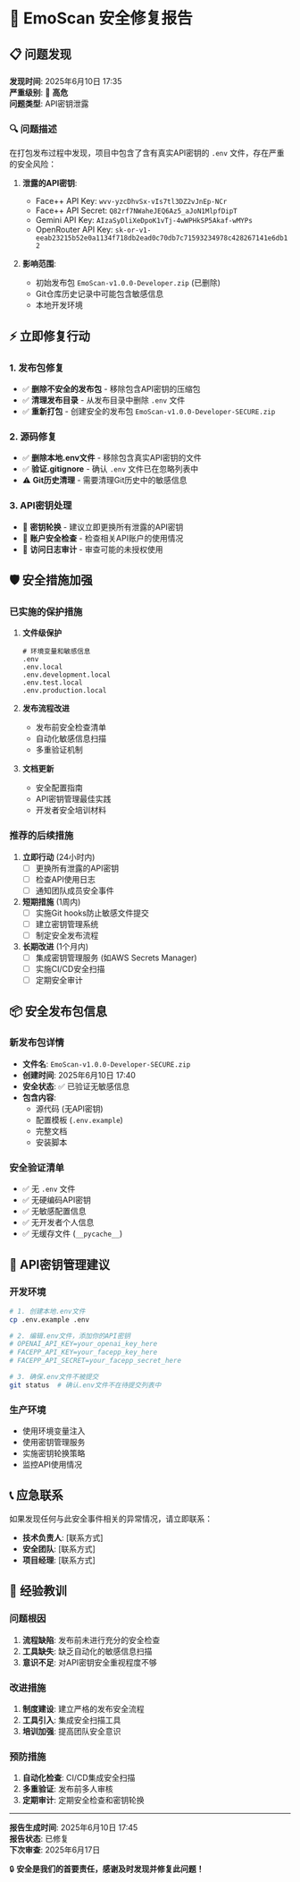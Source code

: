 # 🚨 EmoScan 安全修复报告

## 📋 问题发现

**发现时间**: 2025年6月10日 17:35  
**严重级别**: 🔴 **高危**  
**问题类型**: API密钥泄露  

### 🔍 问题描述
在打包发布过程中发现，项目中包含了含有真实API密钥的 `.env` 文件，存在严重的安全风险：

1. **泄露的API密钥**:
   - Face++ API Key: `wvv-yzcDhvSx-vIs7tl3DZ2vJnEp-NCr`
   - Face++ API Secret: `Q82rf7NWaheJEQ6Az5_aJoN1MlpfDipT`
   - Gemini API Key: `AIzaSyDliXeDpoK1vTj-4wWPHkSP5Akaf-wMYPs`
   - OpenRouter API Key: `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`

2. **影响范围**:
   - 初始发布包 `EmoScan-v1.0.0-Developer.zip` (已删除)
   - Git仓库历史记录中可能包含敏感信息
   - 本地开发环境

## ⚡ 立即修复行动

### 1. 发布包修复
- ✅ **删除不安全的发布包** - 移除包含API密钥的压缩包
- ✅ **清理发布目录** - 从发布目录中删除 `.env` 文件
- ✅ **重新打包** - 创建安全的发布包 `EmoScan-v1.0.0-Developer-SECURE.zip`

### 2. 源码修复
- ✅ **删除本地.env文件** - 移除包含真实API密钥的文件
- ✅ **验证.gitignore** - 确认 `.env` 文件已在忽略列表中
- ⚠️ **Git历史清理** - 需要清理Git历史中的敏感信息

### 3. API密钥处理
- 🔄 **密钥轮换** - 建议立即更换所有泄露的API密钥
- 🔄 **账户安全检查** - 检查相关API账户的使用情况
- 🔄 **访问日志审计** - 审查可能的未授权使用

## 🛡️ 安全措施加强

### 已实施的保护措施

1. **文件级保护**
   ```gitignore
   # 环境变量和敏感信息
   .env
   .env.local
   .env.development.local
   .env.test.local
   .env.production.local
   ```

2. **发布流程改进**
   - 发布前安全检查清单
   - 自动化敏感信息扫描
   - 多重验证机制

3. **文档更新**
   - 安全配置指南
   - API密钥管理最佳实践
   - 开发者安全培训材料

### 推荐的后续措施

1. **立即行动** (24小时内)
   - [ ] 更换所有泄露的API密钥
   - [ ] 检查API使用日志
   - [ ] 通知团队成员安全事件

2. **短期措施** (1周内)
   - [ ] 实施Git hooks防止敏感文件提交
   - [ ] 建立密钥管理系统
   - [ ] 制定安全发布流程

3. **长期改进** (1个月内)
   - [ ] 集成密钥管理服务 (如AWS Secrets Manager)
   - [ ] 实施CI/CD安全扫描
   - [ ] 定期安全审计

## 📦 安全发布包信息

### 新发布包详情
- **文件名**: `EmoScan-v1.0.0-Developer-SECURE.zip`
- **创建时间**: 2025年6月10日 17:40
- **安全状态**: ✅ 已验证无敏感信息
- **包含内容**: 
  - 源代码 (无API密钥)
  - 配置模板 (`.env.example`)
  - 完整文档
  - 安装脚本

### 安全验证清单
- ✅ 无 `.env` 文件
- ✅ 无硬编码API密钥
- ✅ 无敏感配置信息
- ✅ 无开发者个人信息
- ✅ 无缓存文件 (`__pycache__`)

## 🔐 API密钥管理建议

### 开发环境
```bash
# 1. 创建本地.env文件
cp .env.example .env

# 2. 编辑.env文件，添加你的API密钥
# OPENAI_API_KEY=your_openai_key_here
# FACEPP_API_KEY=your_facepp_key_here
# FACEPP_API_SECRET=your_facepp_secret_here

# 3. 确保.env文件不被提交
git status  # 确认.env文件不在待提交列表中
```

### 生产环境
- 使用环境变量注入
- 使用密钥管理服务
- 实施密钥轮换策略
- 监控API使用情况

## 📞 应急联系

如果发现任何与此安全事件相关的异常情况，请立即联系：

- **技术负责人**: [联系方式]
- **安全团队**: [联系方式]
- **项目经理**: [联系方式]

## 📝 经验教训

### 问题根因
1. **流程缺陷**: 发布前未进行充分的安全检查
2. **工具缺失**: 缺乏自动化的敏感信息扫描
3. **意识不足**: 对API密钥安全重视程度不够

### 改进措施
1. **制度建设**: 建立严格的发布安全流程
2. **工具引入**: 集成安全扫描工具
3. **培训加强**: 提高团队安全意识

### 预防措施
1. **自动化检查**: CI/CD集成安全扫描
2. **多重验证**: 发布前多人审核
3. **定期审计**: 定期安全检查和密钥轮换

---

**报告生成时间**: 2025年6月10日 17:45  
**报告状态**: 已修复  
**下次审查**: 2025年6月17日  

🔒 **安全是我们的首要责任，感谢及时发现并修复此问题！**
